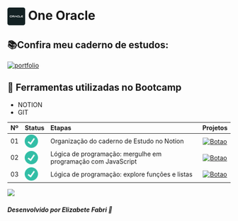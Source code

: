 <h1>
    <a href="https://cursos.alura.com.br/">
     <img align="center" width="40px" src="./github/oracle.png"></a>
    <span>One Oracle</span>
</h1>

## 📚Confira meu caderno de estudos:
[![portfolio](https://img.shields.io/badge/Caderno_de_Estudos_-_ORACLE-E30613?style=for-the-badge&logo=ko-fi&logoColor=white)](https://elzbieta.notion.site/elzbieta/PLANNER-ORACLE-2502335c340d450cbc04e55458f9ce75)

## 📝 Ferramentas utilizadas no Bootcamp
- NOTION
- GIT


<table>
  <thead>
    <tr align="left">
      <th>Nº</th>
      <th>Status</th>
      <th>Etapas</th>
      <th>Projetos</th>
    </tr>
  </thead>
  <tbody align="left">
    <tr>
      <td>01</td>
      <td><img width="30px" height="30px" align="center" alt="icon check" src="./github/check.png"></td>
      <td>Organização do caderno de Estudo no Notion</td>
      <td align="center">
        <a href="https://elzbieta.notion.site/PLANNER-ORACLE-2502335c340d450cbc04e55458f9ce75" target="_blank">
           <img align="center" alt="Botao" src="https://img.shields.io/badge/Ver%20GitHub-132123?style=for-the-badge" width="150px">
        </a>
      </td>
    </tr>
    <tr>
      <td>02</td>
      <td><img width="30px" height="30px" align="center" alt="icon check" src="./github/check.png"></td>
      <td>Lógica de programação: mergulhe em programação com JavaScript</td>
      <td align="center">
        <a href="https://github.com/elizabetesfabri/bootcamp-oracle/logica-programacao" target="_blank">
           <img align="center" alt="Botao" src="https://img.shields.io/badge/Ver%20GitHub-E30613?style=for-the-badge" width="150px">
        </a>
      </td>
    </tr>
    <tr>
      <td>03</td>
      <td><img width="30px" height="30px" align="center" alt="icon check" src="./github/check.png"></td>
      <td>Lógica de programação: explore funções e listas</td>
      <td align="center">
        <a href="https://github.com/elizabetesfabri/bootcamp-oracle/funcoes-listas" target="_blank">
           <img align="center" alt="Botao" src="https://img.shields.io/badge/Ver%20GitHub-132123?style=for-the-badge" width="150px">
        </a>
      </td>
    </tr>
    </tbody>
  <tfoot></tfoot>
</table>

<img src="https://user-images.githubusercontent.com/73097560/115834477-dbab4500-a447-11eb-908a-139a6edaec5c.gif"><br>

##### Desenvolvido por <span>Elizabete Fabri</span> 🧡 